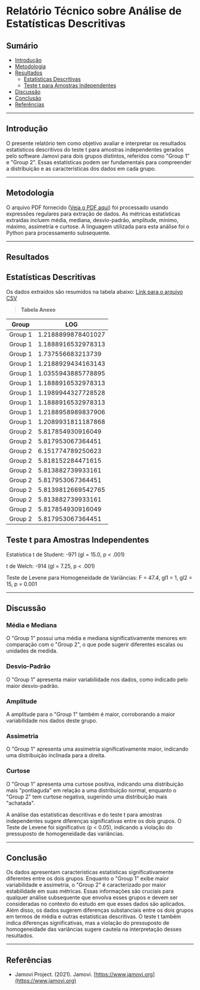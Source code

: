 # Relatório Técnico sobre Análise de Estatísticas Descritivas

## Sumário

- [Introdução](#introdução)
- [Metodologia](#metodologia)
- [Resultados](#resultados)
    - [Estatísticas Descritivas](#estatísticas-descritivas)
    - [Teste t para Amostras Independentes](#teste-t-para-amostras-independentes)
- [Discussão](#discussão)
- [Conclusão](#conclusão)
- [Referências](#referências)

---

## Introdução

O presente relatório tem como objetivo avaliar e interpretar os resultados estatísticos descritivos do teste t para amostras independentes gerados pelo software Jamovi para dois grupos distintos, referidos como "Group 1" e "Group 2". Essas estatísticas podem ser fundamentais para compreender a distribuição e as características dos dados em cada grupo.

---

## Metodologia

O arquivo PDF fornecido ([Veja o PDF aqui](https://github.com/jonathamgg/sarik_validation_graphics/blob/master/c%C3%A1lculo%20estat%C3%ADstico%20com%20jamovi/taxa_resposta/db/media_tr_apt_transformado.pdf)) foi processado usando expressões regulares para extração de dados. As métricas estatísticas extraídas incluem média, mediana, desvio-padrão, amplitude, mínimo, máximo, assimetria e curtose. A linguagem utilizada para esta análise foi o Python para processamento subsequente.

---

## Resultados

## Estatísticas Descritivas
Os dados extraídos são resumidos na tabela abaixo:
[Link para o arquivo CSV](https://github.com/jonathamgg/sarik_validation_graphics/blob/master/c%C3%A1lculo%20estat%C3%ADstico%20com%20jamovi/taxa_resposta/db/media_tr_apt_transformado.csv)

> **Tabela Anexo**

| Group  | LOG                 |
|--------|---------------------|
| Group 1| 1.2188899878401027  |
| Group 1| 1.1888916532978313  |
| Group 1| 1.737556683213739   |
| Group 1| 1.2188929434163143  |
| Group 1| 1.0355943885778895  |
| Group 1| 1.1888916532978313  |
| Group 1| 1.1989944327728528  |
| Group 1| 1.1888916532978313  |
| Group 1| 1.2188958989837906  |
| Group 1| 1.2089931811187868  |
| Group 2| 5.817854930916049   |
| Group 2| 5.817953067364451   |
| Group 2| 6.151774789250623   |
| Group 2| 5.818152284471615   |
| Group 2| 5.813882739933161   |
| Group 2| 5.817953067364451   |
| Group 2| 5.8139812669542765  |
| Group 2| 5.813882739933161   |
| Group 2| 5.817854930916049   |
| Group 2| 5.817953067364451   |


## Teste t para Amostras Independentes

Estatística t de Student: -971 (gl = 15.0, p < .001)

t de Welch: -914 (gl = 7.25, p < .001)

Teste de Levene para Homogeneidade de Variâncias: F = 47.4, gl1 = 1, gl2 = 15, p = 0.001

---

## Discussão

### Média e Mediana
O "Group 1" possui uma média e mediana significativamente menores em comparação com o "Group 2", o que pode sugerir diferentes escalas ou unidades de medida.

### Desvio-Padrão
O "Group 1" apresenta maior variabilidade nos dados, como indicado pelo maior desvio-padrão.

### Amplitude
A amplitude para o "Group 1" também é maior, corroborando a maior variabilidade nos dados deste grupo.

### Assimetria
O "Group 1" apresenta uma assimetria significativamente maior, indicando uma distribuição inclinada para a direita.

### Curtose
O "Group 1" apresenta uma curtose positiva, indicando uma distribuição mais "pontiaguda" em relação a uma distribuição normal, enquanto o "Group 2" tem curtose negativa, sugerindo uma distribuição mais "achatada".

A análise das estatísticas descritivas e do teste t para amostras independentes sugere diferenças significativas entre os dois grupos. O Teste de Levene foi significativo (p < 0.05), indicando a violação do pressuposto de homogeneidade das variâncias.

---

## Conclusão

Os dados apresentam características estatísticas significativamente diferentes entre os dois grupos. Enquanto o "Group 1" exibe maior variabilidade e assimetria, o "Group 2" é caracterizado por maior estabilidade em suas métricas. Essas informações são cruciais para qualquer análise subsequente que envolva esses grupos e devem ser consideradas no contexto do estudo em que esses dados são aplicados. Além disso, os dados sugerem diferenças substanciais entre os dois grupos em termos de média e outras estatísticas descritivas. O teste t também indica diferenças significativas, mas a violação do pressuposto de homogeneidade das variâncias sugere cautela na interpretação desses resultados.

---

## Referências

- Jamovi Project. (2021). Jamovi. [https://www.jamovi.org](https://www.jamovi.org)
